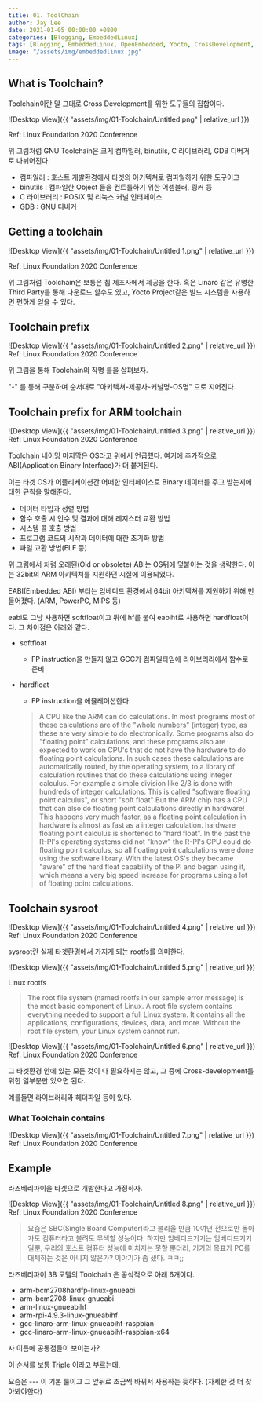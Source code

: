 ```yaml
---
title: 01. ToolChain
author: Jay Lee
date: 2021-01-05 00:00:00 +0800
categories: [Blogging, EmbeddedLinux]
tags: [Blogging, EmbeddedLinux, OpenEmbedded, Yocto, CrossDevelopment, GCC, GDB, Toolchain]
image: "/assets/img/embeddedlinux.jpg"
---
```



## What is Toolchain?

Toolchain이란 말 그대로 Cross Develepment를 위한 도구들의 집합이다.

![Desktop View]({{ "assets/img/01-Toolchain/Untitled.png" | relative_url }})

Ref: Linux Foundation 2020 Conference   

위 그림처럼 GNU Toolchain은 크게 컴파일러, binutils, C 라이브러리, GDB 디버거로 나뉘어진다.

- 컴파일러 : 호스트 개발환경에서 타겟의 아키텍쳐로 컴파일하기 위한 도구이고
- binutils : 컴파일한 Object 들을 컨트롤하기 위한 어셈블러, 링커 등
- C 라이브러리 : POSIX 및 리눅스 커널 인터페이스
- GDB : GNU 디버거

## Getting a toolchain

![Desktop View]({{ "assets/img/01-Toolchain/Untitled 1.png" | relative_url }})

Ref: Linux Foundation 2020 Conference   

위 그림처럼 Toolchain은 보통은 칩 제조사에서 제공을 한다. 혹은 Linaro 같은 유명한 Third Party를 통해 다운로드 할수도 있고, Yocto Project같은 빌드 시스템을 사용하면 편하게 얻을 수 있다.

## Toolchain prefix

![Desktop View]({{ "assets/img/01-Toolchain/Untitled 2.png" | relative_url }})
Ref: Linux Foundation 2020 Conference   

위 그림을 통해 Toolchain의 작명 룰을 살펴보자.

"-" 를 통해 구분하며 순서대로 "아키텍쳐-제공사-커널명-OS명" 으로 지어진다.

## Toolchain prefix for ARM toolchain

![Desktop View]({{ "assets/img/01-Toolchain/Untitled 3.png" | relative_url }})
Ref: Linux Foundation 2020 Conference   

Toolchain 네이밍 마지막은 OS라고 위에서 언급했다. 여기에 추가적으로 ABI(Application Binary Interface)가 더 붙게된다.

이는 타겟 OS가 어플리케이션간 어떠한 인터페이스로 Binary 데이터를 주고 받는지에 대한 규칙을 말해준다.

- 데이터 타입과 정렬 방법
- 함수 호출 시 인수 및 결과에 대해 레지스터 교환 방법
- 시스템 콜 호출 방법
- 프로그램 코드의 시작과 데이터에 대한 초기화 방법
- 파일 교환 방법(ELF 등)

위 그림에서 처럼 오래된(Old or obsolete) ABI는 OS뒤에 덫붙이는 것을 생략한다. 이는 32bit의 ARM 아키텍쳐를 지원하던 시절에 이용되었다.

EABI(Embedded ABI) 부터는 임베디드 환경에서 64bit 아키텍쳐를 지원하기 위해 만들어졌다. (ARM, PowerPC, MIPS 등)

eabi도 그냥 사용하면 softfloat이고 뒤에 hf를 붙여 eabihf로 사용하면 hardfloat이다. 그 차이점은 아래와 같다.

- softfloat
    - FP instruction을 만들지 않고 GCC가 컴파일타임에 라이브러리에서 함수로 준비
- hardfloat
    - FP instruction을 에뮬레이션한다.

    > A CPU like the ARM can do calculations. In most programs most of these calculations are of the "whole numbers" (integer) type, as these are very simple to do electronically.
    Some programs also do "floating point" calculations, and these programs also are expected to work on CPU's that do not have the hardware to do floating point calculations. In such cases these calculations are automatically routed, by the operating system, to a library of calculation routines that do these calculations using integer calculus. For example a simple division like 2/3 is done with hundreds of integer calculations. This is called "software floating point calculus", or short "soft float"
    But the ARM chip has a CPU that can also do floating point calculations directly in hardware!
    This happens very much faster, as a floating point calculation in hardware is almost as fast as a integer calculation. hardware floating point calculus is shortened to "hard float".
    In the past the R-PI's operating systems did not "know" the R-PI's CPU could do floating point calculus, so all floating point calculations were done using the software library. With the latest OS's they became "aware" of the hard float capability of the PI and began using it, which means a very big speed increase for programs using a lot of floating point calculations.

## Toolchain sysroot

![Desktop View]({{ "assets/img/01-Toolchain/Untitled 4.png" | relative_url }})
Ref: Linux Foundation 2020 Conference   

sysroot란 실제 타겟환경에서 가지게 되는 rootfs를 의미한다. 

![Desktop View]({{ "assets/img/01-Toolchain/Untitled 5.png" | relative_url }})

Linux rootfs

> The root file system (named rootfs in our sample error message) is the most basic component of Linux. A root file system contains everything needed to support a full Linux system. It contains all the applications, configurations, devices, data, and more. Without the root file system, your Linux system cannot run.

![Desktop View]({{ "assets/img/01-Toolchain/Untitled 6.png" | relative_url }})
Ref: Linux Foundation 2020 Conference   

그 타겟환경 안에 있는 모든 것이 다 필요하지는 않고, 그 중에 Cross-development를 위한 일부분만 있으면 된다.

예를들면 라이브러리와 헤더파일 등이 있다.

### What Toolchain contains

![Desktop View]({{ "assets/img/01-Toolchain/Untitled 7.png" | relative_url }})
Ref: Linux Foundation 2020 Conference   

## Example

라즈베리파이을 타겟으로 개발한다고 가정하자.

![Desktop View]({{ "assets/img/01-Toolchain/Untitled 8.png" | relative_url }})
Ref: Linux Foundation 2020 Conference   

> 요즘은 SBC(Single Board Computer)라고 불리울 만큼 10여년 전으로만 돌아가도 컴퓨터라고 불려도 무색할 성능이다. 하지만 임베디드기기는 임베디드기기 일뿐, 우리의 호스트 컴퓨터 성능에 미치지는 못할 뿐더러, 기기의 목표가 PC를 대체하는 것은 아니지 않은가? 이야기가 좀 샜다. ㅋㅋ;;

라즈베리파이 3B 모델의 Toolchain 은 공식적으로 아래 6개이다.

- arm-bcm2708hardfp-linux-gnueabi
- arm-bcm2708-linux-gnueabi
- arm-linux-gnueabihf
- arm-rpi-4.9.3-linux-gnueabihf
- gcc-linaro-arm-linux-gnueabihf-raspbian
- gcc-linaro-arm-linux-gnueabihf-raspbian-x64

자 이름에 공통점들이 보이는가?

이 순서를 보통 Triple 이라고 부르는데, 

요즘은 <arch>-<vender>-<kernel>-<os> 이 기본 룰이고 그 앞뒤로 조금씩 바꿔서 사용하는 듯하다. (자세한 것 더 찾아봐야한다)